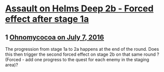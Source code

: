 # [Assault on Helms Deep 2b - Forced effect after stage 1a](https://community.fantasyflightgames.com/topic/224490-assault-on-helms-deep-2b-forced-effect-after-stage-1a/)

## 1 [Ohnomycocoa on July 7, 2016](https://community.fantasyflightgames.com/topic/224490-assault-on-helms-deep-2b-forced-effect-after-stage-1a/?do=findComment&comment=2300048)

The progression from stage 1a to 2a happens at the end of the round. Does this then trigger the second forced effect on stage 2b on that same round ? (Forced - add one progress to the quest for each enemy in the staging area)?

